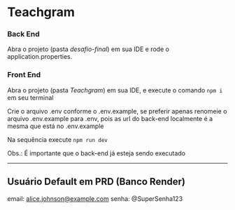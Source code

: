 # Teachgram

### Back End

Abra o projeto (pasta *desafio-final*) em sua IDE e rode o application.properties.

### Front End

Abra o projeto (pasta *Teachgram*) em sua IDE, e execute o comando ```npm i``` em seu terminal

Crie o arquivo .env conforme o .env.example, se preferir apenas renomeie o arquivo .env.example para .env, pois as url do back-end localmente é a mesma que está no .env.example

Na sequência execute ```npm run dev```

Obs.: É importante que o back-end já esteja sendo executado

---

## Usuário Default em PRD (Banco Render)

email: alice.johnson@example.com
senha: @SuperSenha123
